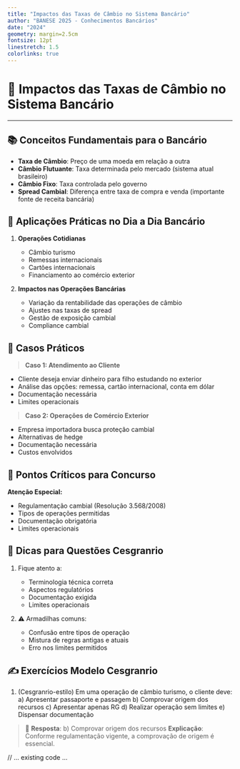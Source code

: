 ```yaml
---
title: "Impactos das Taxas de Câmbio no Sistema Bancário"
author: "BANESE 2025 - Conhecimentos Bancários"
date: "2024"
geometry: margin=2.5cm
fontsize: 12pt
linestretch: 1.5
colorlinks: true
---
```


# 💱 Impactos das Taxas de Câmbio no Sistema Bancário

---

## 📚 Conceitos Fundamentais para o Bancário
- **Taxa de Câmbio**: Preço de uma moeda em relação a outra
- **Câmbio Flutuante**: Taxa determinada pelo mercado (sistema atual brasileiro)
- **Câmbio Fixo**: Taxa controlada pelo governo
- **Spread Cambial**: Diferença entre taxa de compra e venda (importante fonte de receita bancária)

## 💼 Aplicações Práticas no Dia a Dia Bancário
1. **Operações Cotidianas**
   - Câmbio turismo
   - Remessas internacionais
   - Cartões internacionais
   - Financiamento ao comércio exterior

2. **Impactos nas Operações Bancárias**
   - Variação da rentabilidade das operações de câmbio
   - Ajustes nas taxas de spread
   - Gestão de exposição cambial
   - Compliance cambial

## 📝 Casos Práticos
> **Caso 1: Atendimento ao Cliente**
- Cliente deseja enviar dinheiro para filho estudando no exterior
- Análise das opções: remessa, cartão internacional, conta em dólar
- Documentação necessária
- Limites operacionais

> **Caso 2: Operações de Comércio Exterior**
- Empresa importadora busca proteção cambial
- Alternativas de hedge
- Documentação necessária
- Custos envolvidos

## 🎯 Pontos Críticos para Concurso
**Atenção Especial:**
- Regulamentação cambial (Resolução 3.568/2008)
- Tipos de operações permitidas
- Documentação obrigatória
- Limites operacionais

## 📌 Dicas para Questões Cesgranrio
1. Fique atento a:
   - Terminologia técnica correta
   - Aspectos regulatórios
   - Documentação exigida
   - Limites operacionais

2. ⚠️ Armadilhas comuns:
   - Confusão entre tipos de operação
   - Mistura de regras antigas e atuais
   - Erro nos limites permitidos

## ✍️ Exercícios Modelo Cesgranrio
1. (Cesgranrio-estilo) Em uma operação de câmbio turismo, o cliente deve:
   a) Apresentar passaporte e passagem
   b) Comprovar origem dos recursos
   c) Apresentar apenas RG
   d) Realizar operação sem limites
   e) Dispensar documentação

> 📝 **Resposta**: b) Comprovar origem dos recursos
> **Explicação**: Conforme regulamentação vigente, a comprovação de origem é essencial.

// ... existing code ...